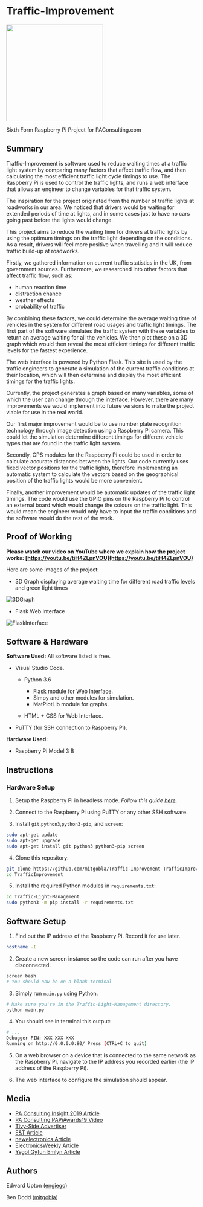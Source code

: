 # Traffic-Improvement

<img src="docs/logo.png" width="256" height="256">

Sixth Form Raspberry Pi Project for PAConsulting.com

## Summary

Traffic-Improvement is software used to reduce waiting times at a traffic light system by comparing many factors that affect traffic flow, and then calculating the most efficient traffic light cycle timings to use. The Raspberry Pi is used to control the traffic lights, and runs a web interface that allows an engineer to change variables for that traffic system.

The inspiration for the project originated from the number of traffic lights at roadworks in our area. We noticed that drivers would be waiting for extended periods of time at lights, and in some cases just to have no cars going past before the lights would change.

This project aims to reduce the waiting time for drivers at traffic lights by using the optimum timings on the traffic light depending on the conditions. As a result, drivers will feel more positive when travelling and it will reduce traffic build-up at roadworks.

Firstly, we gathered information on current traffic statistics in the UK, from government sources. Furthermore, we researched into other factors that affect traffic flow, such as:

- human reaction time
- distraction chance
- weather effects
- probability of traffic

By combining these factors, we could determine the average waiting time of vehicles in the system for different road usages and traffic light timings. The first part of the software simulates the traffic system with these variables to return an average waiting for all the vehicles. We then plot these on a 3D graph which would then reveal the most efficient timings for different traffic levels for the fastest experience.

The web interface is powered by Python Flask. This site is used by the traffic engineers to generate a simulation of the current traffic conditions at their location, which will then determine and display the most efficient timings for the traffic lights.

Currently, the project generates a graph based on many variables, some of which the user can change through the interface. However, there are many improvements we would implement into future versions to make the project viable for use in the real world.

Our first major improvement would be to use number plate recognition technology through image detection using a Raspberry Pi camera. This could let the simulation determine different timings for different vehicle types that are found in the traffic light system.

Secondly, GPS modules for the Raspberry Pi could be used in order to calculate accurate distances between the lights. Our code currently uses fixed vector positions for the traffic lights, therefore implementing an automatic system to calculate the vectors based on the geographical position of the traffic lights would be more convenient.

Finally, another improvement would be automatic updates of the traffic light timings. The code would use the GPIO pins on the Raspberry Pi to control an external board which would change the colours on the traffic light. This would mean the engineer would only have to input the traffic conditions and the software would do the rest of the work.

## Proof of Working

**Please watch our video on YouTube where we explain how the project works: [https://youtu.be/tiH4ZLpnVOU](https://youtu.be/tiH4ZLpnVOU)**

Here are some images of the project:

- 3D Graph displaying average waiting time for different road traffic levels and green light times

![3DGraph](/docs/graph_image.png)

- Flask Web Interface

![FlaskInterface](/docs/flask_interface.png)

## Software & Hardware

**Software Used:** All software listed is free.

- Visual Studio Code.

  - Python 3.6

    - Flask module for Web Interface.
    - Simpy and other modules for simulation.
    - MatPlotLib module for graphs.
  - HTML + CSS for Web Interface.
- PuTTY (for SSH connection to Raspberry Pi).

**Hardware Used:**

- Raspberry Pi Model 3 B

## Instructions

### Hardware Setup

1. Setup the Raspberry Pi in headless mode. _Follow this guide [here](https://caffinc.github.io/2016/12/raspberry-pi-3-headless/)._

2. Connect to the Raspberry Pi using PuTTY or any other SSH software.

3. Install `git`,`python3`,`python3-pip`, and `screen`:

  ```bash
  sudo apt-get update
  sudo apt-get upgrade
  sudo apt-get install git python3 python3-pip screen
  ```

4. Clone this repository:

  ```bash
  git clone https://github.com/mitgobla/Traffic-Improvement TrafficImprovement
  cd TrafficImprovement
  ```

5. Install the required Python modules in `requirements.txt`:

  ```bash
  cd Traffic-Light-Management
  sudo python3 -m pip install -r requirements.txt
  ```

## Software Setup

1. Find out the IP address of the Raspberry Pi. Record it for use later.

  ```bash
  hostname -I
  ```

2. Create a new screen instance so the code can run after you have disconnected.

  ```bash
  screen bash
  # You should now be on a blank terminal
  ```

3. Simply run `main.py` using Python.

  ```bash
  # Make sure you're in the Traffic-Light-Management directory.
  python main.py
  ```

4. You should see in terminal this output:

  ```bash
  # ...
  Debugger PIN: XXX-XXX-XXX
  Running on http://0.0.0.0:80/ Press (CTRL+C to quit)
  ```

5. On a web browser on a device that is connected to the same network as the Raspberry Pi, navigate to the IP address you recorded earlier (the IP address of the Raspberry Pi).

6. The web interface to configure the simulation should appear.

## Media

- [PA Consulting Insight 2019 Article](https://www.paconsulting.com/insights/live-pa-raspberry-pi-2019-competition/)
- [PA Consulting PAPiAwards19 Video](https://youtu.be/yoUBW6hDl_M)
- [Tivy-Side Advertiser](https://www.tivysideadvertiser.co.uk/news/17643925.newcastle-emlyn-school-pupils-win-top-award/)
- [E&T Article](https://eandt.theiet.org/content/articles/2019/05/raspberry-pi-innovations-unveiled-by-british-youngsters/)
- [newelectronics Article](https://www.newelectronics.co.uk/electronics-news/pa-consulting-national-school-raspberry-pi-competition-winners-announced/214812/)
- [ElectronicsWeekly Article](https://www.electronicsweekly.com/news/products/raspberry-pi-development/pas-raspberry-pi-schools-competition-tackles-transport-2019-05/)
- [Ysgol Gyfun Emlyn Article](https://ysgolgyfunemlyn.org.uk/news/team-lightning-strike-again/)

## Authors

Edward Upton ([engiego](https://www.github.com/engiego))

Ben Dodd ([mitgobla](https://www.github.com/mitgobla))
